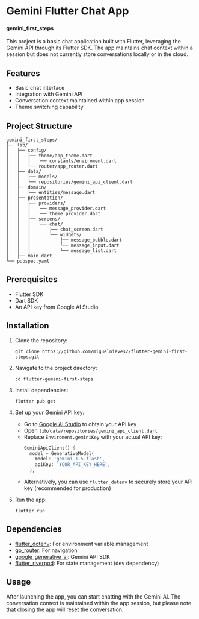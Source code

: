 # Gemini Flutter Chat App
#### gemini_first_steps

This project is a basic chat application built with Flutter, leveraging the Gemini API through its Flutter SDK. The app maintains chat context within a session but does not currently store conversations locally or in the cloud.

## Features

- Basic chat interface
- Integration with Gemini API
- Conversation context maintained within app session
- Theme switching capability

## Project Structure

```
gemini_first_steps/
├── lib/
│   ├── config/
│   │   ├── theme/app_theme.dart
│   │   │   └── constants/enviroment.dart
│   │   └── router/app_router.dart
│   ├── data/
│   │   ├── models/
│   │   └── repositories/gemini_api_client.dart
│   ├── domain/
│   │   └── entities/message.dart
│   ├── presentation/
│   │   ├── providers/
│   │   │   └── message_provider.dart
│   │   │   └── theme_provider.dart
│   │   ├── screens/
│   │   │   └── chat/
│   │   │       ├── chat_screen.dart
│   │   │       └── widgets/
│   │   │           ├── message_bubble.dart
│   │   │           └── message_input.dart
│   │   │           └── message_list.dart
│   ├── main.dart
└── pubspec.yaml
```

## Prerequisites

- Flutter SDK
- Dart SDK
- An API key from Google AI Studio

## Installation

1. Clone the repository:
   ```
   git clone https://github.com/miguelnieves2/flutter-gemini-first-steps.git
   ```

2. Navigate to the project directory:
   ```
   cd flutter-gemini-first-steps
   ```

3. Install dependencies:
   ```
   flutter pub get
   ```

4. Set up your Gemini API key:
   - Go to [Google AI Studio](https://aistudio.google.com/app) to obtain your API key
   - Open `lib/data/repositories/gemini_api_client.dart`
   - Replace `Enviroment.geminiKey` with your actual API key:
     ```dart
     GeminiApiClient() {
       model = GenerativeModel(
         model: 'gemini-1.5-flash',
         apiKey: 'YOUR_API_KEY_HERE',
       );
     ```
   - Alternatively, you can use `flutter_dotenv` to securely store your API key (recommended for production)

5. Run the app:
   ```
   flutter run
   ```

## Dependencies

- [flutter_dotenv](https://pub.dev/packages/flutter_dotenv): For environment variable management
- [go_router](https://pub.dev/packages/go_router): For navigation
- [google_generative_ai](https://pub.dev/packages/google_generative_ai): Gemini API SDK
- [flutter_riverpod](https://pub.dev/packages/flutter_riverpod): For state management (dev dependency)

## Usage

After launching the app, you can start chatting with the Gemini AI. The conversation context is maintained within the app session, but please note that closing the app will reset the conversation.
